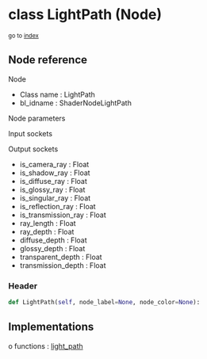 # class LightPath (Node)

<sub>go to [index](/docs/index.md)</sub>

## Node reference

Node
 - Class name : LightPath
 - bl_idname : ShaderNodeLightPath

Node parameters

Input sockets

Output sockets
 - is_camera_ray : Float
 - is_shadow_ray : Float
 - is_diffuse_ray : Float
 - is_glossy_ray : Float
 - is_singular_ray : Float
 - is_reflection_ray : Float
 - is_transmission_ray : Float
 - ray_length : Float
 - ray_depth : Float
 - diffuse_depth : Float
 - glossy_depth : Float
 - transparent_depth : Float
 - transmission_depth : Float

### Header

``` python
def LightPath(self, node_label=None, node_color=None):
```

## Implementations

o functions : [light_path](/docs/Shader_classes/GLOBAL.md#light_path)



